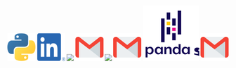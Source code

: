 <!-- ![Python](python.png) -->



<!-- <img src="/Icons/numpy_logo_icon_168073.png" width="64" height="64" /> -->

[![](/Icons/python.png)](https://www.python.org)  <b>[![](/Icons/linkedin.png)](https://www.python.org) <b>
[![](/Icons/numpy_logo_icon_168073.png)](https://www.python.org)  <b>[![](/Icons/gmail.png)](https://www.python.org) 
[![](/Icons/numpy_logo_icon_168073.png)](https://www.python.org)  <b>[![](/Icons/gmail.png)](https://www.python.org) 
[![](/Icons/Pandas.svg)](https://www.python.org)  <b>[![](/Icons/gmail.png)](https://www.python.org) 


<!-- github-readme-stats-git-master-andrew2077.vercel.app -->

<!-- github-readme-stats-self-ten.vercel.app -->

